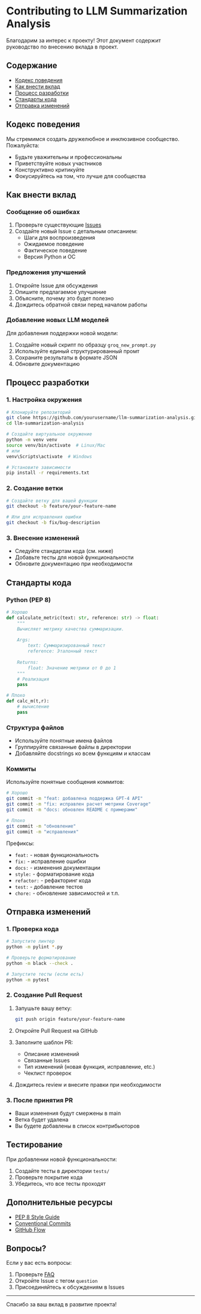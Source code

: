 # Contributing to LLM Summarization Analysis

Благодарим за интерес к проекту! Этот документ содержит руководство по внесению вклада в проект.

## Содержание

- [Кодекс поведения](#кодекс-поведения)
- [Как внести вклад](#как-внести-вклад)
- [Процесс разработки](#процесс-разработки)
- [Стандарты кода](#стандарты-кода)
- [Отправка изменений](#отправка-изменений)

## Кодекс поведения

Мы стремимся создать дружелюбное и инклюзивное сообщество. Пожалуйста:
- Будьте уважительны и профессиональны
- Приветствуйте новых участников
- Конструктивно критикуйте
- Фокусируйтесь на том, что лучше для сообщества

## Как внести вклад

### Сообщение об ошибках

1. Проверьте существующие [Issues](https://github.com/yourusername/llm-summarization-analysis/issues)
2. Создайте новый Issue с детальным описанием:
   - Шаги для воспроизведения
   - Ожидаемое поведение
   - Фактическое поведение
   - Версия Python и ОС

### Предложения улучшений

1. Откройте Issue для обсуждения
2. Опишите предлагаемое улучшение
3. Объясните, почему это будет полезно
4. Дождитесь обратной связи перед началом работы

### Добавление новых LLM моделей

Для добавления поддержки новой модели:

1. Создайте новый скрипт по образцу `groq_new_prompt.py`
2. Используйте единый структурированный промт
3. Сохраните результаты в формате JSON
4. Обновите документацию

## Процесс разработки

### 1. Настройка окружения

```bash
# Клонируйте репозиторий
git clone https://github.com/yourusername/llm-summarization-analysis.git
cd llm-summarization-analysis

# Создайте виртуальное окружение
python -m venv venv
source venv/bin/activate  # Linux/Mac
# или
venv\Scripts\activate  # Windows

# Установите зависимости
pip install -r requirements.txt
```

### 2. Создание ветки

```bash
# Создайте ветку для вашей функции
git checkout -b feature/your-feature-name

# Или для исправления ошибки
git checkout -b fix/bug-description
```

### 3. Внесение изменений

- Следуйте стандартам кода (см. ниже)
- Добавьте тесты для новой функциональности
- Обновите документацию при необходимости

## Стандарты кода

### Python (PEP 8)

```python
# Хорошо
def calculate_metric(text: str, reference: str) -> float:
    """
    Вычисляет метрику качества суммаризации.
    
    Args:
        text: Суммаризированный текст
        reference: Эталонный текст
        
    Returns:
        float: Значение метрики от 0 до 1
    """
    # Реализация
    pass

# Плохо
def calc_m(t,r):
    # вычисление
    pass
```

### Структура файлов

- Используйте понятные имена файлов
- Группируйте связанные файлы в директории
- Добавляйте docstrings ко всем функциям и классам

### Коммиты

Используйте понятные сообщения коммитов:

```bash
# Хорошо
git commit -m "feat: добавлена поддержка GPT-4 API"
git commit -m "fix: исправлен расчет метрики Coverage"
git commit -m "docs: обновлен README с примерами"

# Плохо
git commit -m "обновление"
git commit -m "исправления"
```

Префиксы:
- `feat:` - новая функциональность
- `fix:` - исправление ошибки
- `docs:` - изменения документации
- `style:` - форматирование кода
- `refactor:` - рефакторинг кода
- `test:` - добавление тестов
- `chore:` - обновление зависимостей и т.п.

## Отправка изменений

### 1. Проверка кода

```bash
# Запустите линтер
python -m pylint *.py

# Проверьте форматирование
python -m black --check .

# Запустите тесты (если есть)
python -m pytest
```

### 2. Создание Pull Request

1. Запушьте вашу ветку:
   ```bash
   git push origin feature/your-feature-name
   ```

2. Откройте Pull Request на GitHub

3. Заполните шаблон PR:
   - Описание изменений
   - Связанные Issues
   - Тип изменений (новая функция, исправление, etc.)
   - Чеклист проверок

4. Дождитесь review и внесите правки при необходимости

### 3. После принятия PR

- Ваши изменения будут смержены в main
- Ветка будет удалена
- Вы будете добавлены в список контрибьюторов

## Тестирование

При добавлении новой функциональности:

1. Создайте тесты в директории `tests/`
2. Проверьте покрытие кода
3. Убедитесь, что все тесты проходят

## Дополнительные ресурсы

- [PEP 8 Style Guide](https://www.python.org/dev/peps/pep-0008/)
- [Conventional Commits](https://www.conventionalcommits.org/)
- [GitHub Flow](https://guides.github.com/introduction/flow/)

## Вопросы?

Если у вас есть вопросы:
1. Проверьте [FAQ](https://github.com/yourusername/llm-summarization-analysis/wiki/FAQ)
2. Откройте Issue с тегом `question`
3. Присоединяйтесь к обсуждениям в Issues

---

Спасибо за ваш вклад в развитие проекта! 